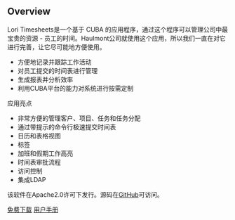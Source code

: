 ## Overview
Lori Timesheets是一个基于 CUBA 的应用程序，通过这个程序可以管理公司中最宝贵的资源 - 员工的时间。Haulmont公司就使用这个应用，所以我们一直在对它进行完善，让它尽可能地方便使用。

* 方便地记录并跟踪工作活动
* 对员工提交的时间表进行管理
* 生成报表并分析效率
* 利用CUBA平台的能力对系统进行按需定制

应用亮点

* 非常方便的管理客户、项目、任务和任务分配
* 通过带提示的命令行极速提交时间表
* 日历和表格视图
* 标签
* 加班和假期工作高亮
* 时间表审批流程
* 访问控制
* 集成LDAP

该软件在Apache2.0许可下发行。源码在[GitHub](https://github.com/cuba-platform/sample-timesheets)可访问。

[免费下载](https://www.cuba-platform.com/sites/default/files/lori-1.0.1.zip)
[用户手册](https://www.cuba-platform.com/sites/default/files/PLAT-Timesheetusermanual-230516-1920-6.pdf)